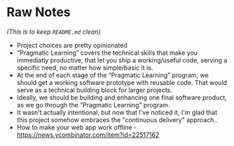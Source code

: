 # Raw Notes

*(This is to keep `README.md` clean)*

- Project choices are pretty opinionated
- “Pragmatic Learning” covers the technical skills that make you immediatly productive, that let you ship a working/useful code, serving a specific need, no matter how simple/basic it is.
- At the end of each stage of the “Pragmatic Learning” program, we should get a working software prototype with reusable code. That would serve as a technical building block for larger projects.
- Ideally, we should be building and enhancing one final software product, as we go through the “Pragmatic Learning” program.
- It wasn't actually intentional, but now that I've noticed it, I'm glad that this project somehow embraces the "continuous delivery" approach..
- How to make your web app work offline - https://news.ycombinator.com/item?id=22517162
